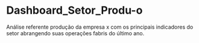 # Dashboard_Setor_Produ-o
Análise referente produção da empresa x com os principais indicadores do setor abrangendo  suas operações fabris do último ano.
